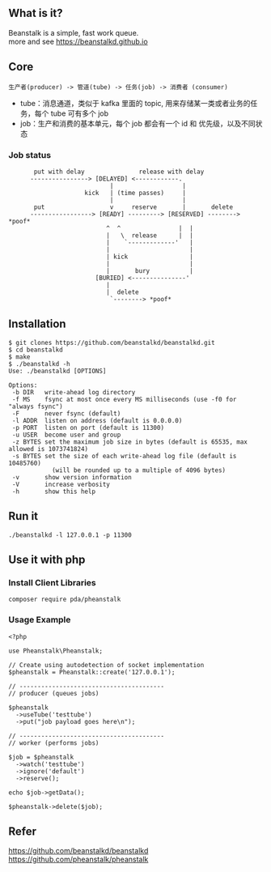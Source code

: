 ## What is it?
Beanstalk is a simple, fast work queue.  
more and see https://beanstalkd.github.io

## Core 

    生产者(producer) -> 管道(tube) -> 任务(job) -> 消费者 (consumer)

- tube：消息通道，类似于 kafka 里面的 topic, 用来存储某一类或者业务的任务，每个 tube 可有多个 job
- job：生产和消费的基本单元，每个 job 都会有一个 id 和 优先级，以及不同状态


### Job status

           put with delay               release with delay
          ----------------> [DELAYED] <------------.
                                |                   |
                         kick   | (time passes)     |
                                |                   |
           put                  v     reserve       |       delete
          -----------------> [READY] ---------> [RESERVED] --------> *poof*
                               ^  ^                |  |
                               |   \  release      |  |
                               |    `-------------'   |
                               |                      |
                               | kick                 |
                               |                      |
                               |       bury           |
                            [BURIED] <---------------'
                               |
                               |  delete
                                `--------> *poof*


## Installation

    $ git clones https://github.com/beanstalkd/beanstalkd.git
    $ cd beanstalkd
    $ make
    $ ./beanstalkd -h
    Use: ./beanstalkd [OPTIONS]

    Options:
     -b DIR   write-ahead log directory
     -f MS    fsync at most once every MS milliseconds (use -f0 for "always fsync")
     -F       never fsync (default)
     -l ADDR  listen on address (default is 0.0.0.0)
     -p PORT  listen on port (default is 11300)
     -u USER  become user and group
     -z BYTES set the maximum job size in bytes (default is 65535, max allowed is 1073741824)
     -s BYTES set the size of each write-ahead log file (default is 10485760)
                (will be rounded up to a multiple of 4096 bytes)
     -v       show version information
     -V       increase verbosity
     -h       show this help
    
## Run it

    ./beanstalkd -l 127.0.0.1 -p 11300

## Use it with php

### Install Client Libraries

    composer require pda/pheanstalk

### Usage Example

    <?php

    use Pheanstalk\Pheanstalk;

    // Create using autodetection of socket implementation
    $pheanstalk = Pheanstalk::create('127.0.0.1');

    // ----------------------------------------
    // producer (queues jobs)

    $pheanstalk
      ->useTube('testtube')
      ->put("job payload goes here\n");

    // ----------------------------------------
    // worker (performs jobs)

    $job = $pheanstalk
      ->watch('testtube')
      ->ignore('default')
      ->reserve();

    echo $job->getData();

    $pheanstalk->delete($job);


## Refer
https://github.com/beanstalkd/beanstalkd  
https://github.com/pheanstalk/pheanstalk  
